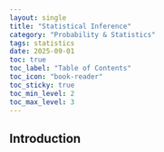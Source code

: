 ```yaml
---
layout: single
title: "Statistical Inference"
category: "Probability & Statistics"
tags: statistics 
date: 2025-09-01
toc: true
toc_label: "Table of Contents"
toc_icon: "book-reader"
toc_sticky: true
toc_min_level: 2
toc_max_level: 3
---
```


## Introduction

